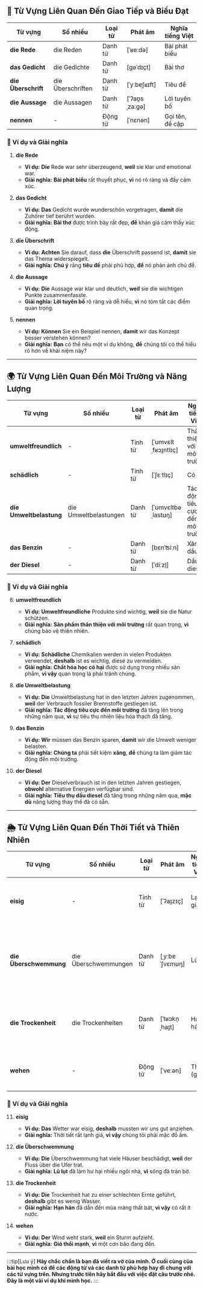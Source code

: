 ## **💬 Từ Vựng Liên Quan Đến Giao Tiếp và Biểu Đạt**

|**Từ vựng**|**Số nhiều**|**Loại từ**|**Phát âm**|**Nghĩa tiếng Việt**|
|---|---|---|---|---|
|**die Rede**|die Reden|Danh từ|[ˈʁeːdə]|Bài phát biểu|
|**das Gedicht**|die Gedichte|Danh từ|[ɡəˈdɪçt]|Bài thơ|
|**die Überschrift**|die Überschriften|Danh từ|[ˈyːbɐʃʁɪft]|Tiêu đề|
|**die Aussage**|die Aussagen|Danh từ|[ˈʔaʊ̯sˌzaːɡə]|Lời tuyên bố|
|**nennen**|-|Động từ|[ˈnɛnən]|Gọi tên, đề cập|

### **📌 Ví dụ và Giải nghĩa**

1. **die Rede**
    
    - **Ví dụ:** **Die** Rede war sehr überzeugend, **weil** sie klar und emotional war.
    - **Giải nghĩa:** **Bài phát biểu** rất thuyết phục, **vì** nó rõ ràng và đầy cảm xúc.
2. **das Gedicht**
    
    - **Ví dụ:** **Das** Gedicht wurde wunderschön vorgetragen, **damit** die Zuhörer tief berührt wurden.
    - **Giải nghĩa:** **Bài thơ** được trình bày rất đẹp, **để** khán giả cảm thấy xúc động.
3. **die Überschrift**
    
    - **Ví dụ:** **Achten** Sie darauf, dass **die** Überschrift passend ist, **damit** sie das Thema widerspiegelt.
    - **Giải nghĩa:** **Chú ý** rằng **tiêu đề** phải phù hợp, **để** nó phản ánh chủ đề.
4. **die Aussage**
    
    - **Ví dụ:** **Die** Aussage war klar und deutlich, **weil** sie die wichtigen Punkte zusammenfasste.
    - **Giải nghĩa:** **Lời tuyên bố** rõ ràng và dễ hiểu, **vì** nó tóm tắt các điểm quan trọng.
5. **nennen**
    
    - **Ví dụ:** **Können** Sie ein Beispiel nennen, **damit** wir das Konzept besser verstehen können?
    - **Giải nghĩa:** **Bạn** có thể nêu một ví dụ không, **để** chúng tôi có thể hiểu rõ hơn về khái niệm này?

---
## **🌍 Từ Vựng Liên Quan Đến Môi Trường và Năng Lượng**

|**Từ vựng**|**Số nhiều**|**Loại từ**|**Phát âm**|**Nghĩa tiếng Việt**|**Động từ thường đi kèm**|
|---|---|---|---|---|---|
|**umweltfreundlich**|-|Tính từ|[ˈʊmvɛltˌfʁɔɪ̯ntlɪç]|Thân thiện với môi trường|**sein, handeln**|
|**schädlich**|-|Tính từ|[ˈʃɛːtlɪç]|Có hại|**produzieren, vermeiden**|
|**die Umweltbelastung**|die Umweltbelastungen|Danh từ|[ˈʊmvɛltbəˌlastʊŋ]|Tác động tiêu cực đến môi trường|**verringern, erhöhen**|
|**das Benzin**|-|Danh từ|[bɛnˈʦiːn]|Xăng dầu|**tanken, sparen**|
|**der Diesel**|-|Danh từ|[ˈdiːzl̩]|Dầu diesel|**nutzen, abschaffen**|

### **📌 Ví dụ và Giải nghĩa**

6. **umweltfreundlich**
    
    - **Ví dụ:** **Umweltfreundliche** Produkte sind wichtig, **weil** sie die Natur schützen.
    - **Giải nghĩa:** **Sản phẩm thân thiện với môi trường** rất quan trọng, **vì** chúng bảo vệ thiên nhiên.
7. **schädlich**
    
    - **Ví dụ:** **Schädliche** Chemikalien werden in vielen Produkten verwendet, **deshalb** ist es wichtig, diese zu vermeiden.
    - **Giải nghĩa:** **Chất hóa học có hại** được sử dụng trong nhiều sản phẩm, **vì vậy** quan trọng là phải tránh chúng.
8. **die Umweltbelastung**
    
    - **Ví dụ:** **Die** Umweltbelastung hat in den letzten Jahren zugenommen, **weil** der Verbrauch fossiler Brennstoffe gestiegen ist.
    - **Giải nghĩa:** **Tác động tiêu cực đến môi trường** đã tăng lên trong những năm qua, **vì** sự tiêu thụ nhiên liệu hóa thạch đã tăng.
9. **das Benzin**
    
    - **Ví dụ:** **Wir** müssen das Benzin sparen, **damit** wir die Umwelt weniger belasten.
    - **Giải nghĩa:** **Chúng ta** phải tiết kiệm **xăng**, **để** chúng ta làm giảm tác động đến môi trường.
10. **der Diesel**
    
    - **Ví dụ:** **Der** Dieselverbrauch ist in den letzten Jahren gestiegen, **obwohl** alternative Energien verfügbar sind.
    - **Giải nghĩa:** **Tiêu thụ dầu diesel** đã tăng trong những năm qua, **mặc dù** năng lượng thay thế đã có sẵn.

---
## **🌦️ Từ Vựng Liên Quan Đến Thời Tiết và Thiên Nhiên**

|**Từ vựng**|**Số nhiều**|**Loại từ**|**Phát âm**|**Nghĩa tiếng Việt**|**Ví dụ**|
|---|---|---|---|---|---|
|**eisig**|-|Tính từ|[ˈʔaɪ̯zɪç]|Lạnh giá|_Das Wetter war eisig, **deshalb** mussten wir uns gut anziehen._ (Thời tiết rất lạnh giá, **vì vậy** chúng tôi phải mặc đồ ấm.)|
|**die Überschwemmung**|die Überschwemmungen|Danh từ|[ˌyːbɐˈʃvɛmʊŋ]|Lũ lụt|_Nach dem starken Regen gab es **Überschwemmungen**, **weshalb** viele Straßen unpassierbar waren._  (Sau trận mưa lớn, đã có **lũ lụt**, **vì vậy** nhiều con đường không thể đi được.)|
|**die Trockenheit**|die Trockenheiten|Danh từ|[ˈtʁɔkn̩ˌhaɪ̯t]|Hạn hán|_Die Trockenheit hat die Ernte zerstört, **deswegen** sind die Preise gestiegen._  (Hạn hán đã phá hủy mùa màng, **vì vậy** giá cả đã tăng lên.)|
|**wehen**|-|Động từ|[ˈveːən]|Thổi (gió)|_Der Wind weht sehr stark, **weil** ein Sturm kommt._  (Gió thổi rất mạnh, **vì** một cơn bão đang đến.)|

### **📌 Ví dụ và Giải nghĩa**

11. **eisig**
    
    - **Ví dụ:** **Das** Wetter war eisig, **deshalb** mussten wir uns gut anziehen.
    - **Giải nghĩa:** Thời tiết rất lạnh giá, **vì vậy** chúng tôi phải mặc đồ ấm.
12. **die Überschwemmung**
    
    - **Ví dụ:** **Die** Überschwemmung hat viele Häuser beschädigt, **weil** der Fluss über die Ufer trat.
    - **Giải nghĩa:** **Lũ lụt** đã làm hư hại nhiều ngôi nhà, **vì** sông đã tràn bờ.
13. **die Trockenheit**
    
    - **Ví dụ:** **Die** Trockenheit hat zu einer schlechten Ernte geführt, **deshalb** gibt es wenig Wasser.
    - **Giải nghĩa:** **Hạn hán** đã dẫn đến mùa màng thất bát, **vì vậy** có rất ít nước.
14. **wehen**
    
    - **Ví dụ:** **Der** Wind weht stark, **weil** ein Sturm aufzieht.
    - **Giải nghĩa:** **Gió thổi mạnh**, **vì** một cơn bão đang đến.



---
:::tip[Lưu ý]
**Hãy chắc chắn là bạn đã viết ra vở của mình. Ở cuối cùng của bài học mình có để các động từ và các danh từ phù hợp hay đi chung với các từ vựng trên. Nhưng trước tiên hãy bắt đầu với việc đặt câu trước nhé. Đây là một vài ví dụ khi mình học.**
:::